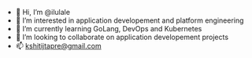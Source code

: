 - 👋 Hi, I’m @ilulale
- 👀 I’m interested in application developement and platform engineering
- 🌱 I’m currently learning GoLang, DevOps and Kubernetes
- 💞️ I’m looking to collaborate on application developement projects
- 📫 kshitijtapre@gmail.com

<!---
ilulale/ilulale is a ✨ special ✨ repository because its `README.md` (this file) appears on your GitHub profile.
You can click the Preview link to take a look at your changes.
--->
